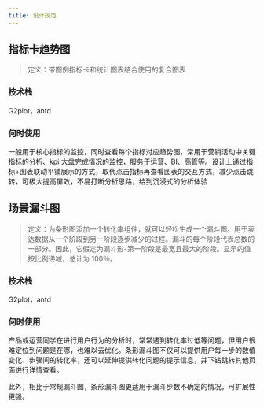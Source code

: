 ```yaml
---
title: 设计规范
---
```


## 指标卡趋势图

> 定义：带图例指标卡和统计图表结合使用的复合图表

### 技术栈

G2plot，antd

### 何时使用

一般用于核心指标的监控，同时查看每个指标对应趋势图，常用于营销活动中关键指标的分析、kpi 大盘完成情况的监控，服务于运营、BI、高管等。设计上通过指标+图表联动平铺展示的方式，取代点击指标再查看图表的交互方式，减少点击跳转，可极大提高屏效，不易打断分析思路，给到沉浸式的分析体验

## 场景漏斗图

> 定义：为条形图添加一个转化率组件，就可以轻松生成一个漏斗图。用于表达数据从一个阶段到另一阶段逐步减少的过程。漏斗的每个阶段代表总数的一部分。因此，它假定为漏斗形-第一阶段是最宽且最大的阶段。显示的值按比例递减，总计为 100％。

### 技术栈

G2plot，antd

### 何时使用

产品或运营同学在进行用户行为的分析时，常常遇到转化率过低等问题，但用户很难定位到问题是在哪，也难以去优化。条形漏斗图不仅可以提供用户每一步的数值变化、步骤间的转化率，还可以延伸提供转化问题的提示信息，并下钻跳转其他页面进行详情查看。

此外，相比于常规漏斗图，条形漏斗图更适用于漏斗步数不确定的情况，可扩展性更强。